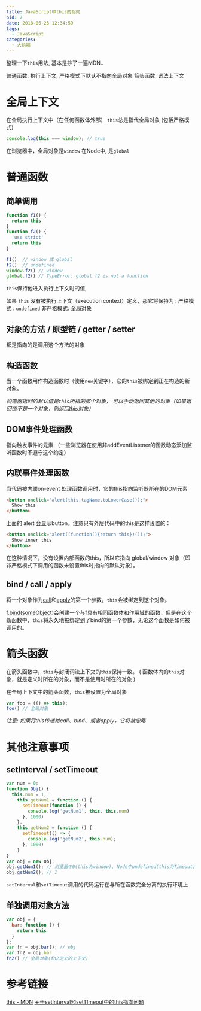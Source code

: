 ```yaml
---
title: JavaScript中this的指向
pid: 7
date: 2018-06-25 12:34:59
tags:
  - JavaScript
categories:
  - 大前端
---
```


整理一下`this`用法, 基本是抄了一遍MDN..

普通函数: 执行上下文, 严格模式下默认不指向全局对象
箭头函数: 词法上下文

<!-- more -->

# 全局上下文

在全局执行上下文中（在任何函数体外部）
`this`总是指代全局对象 (包括严格模式)

```JavaScript
console.log(this === window); // true
```

在浏览器中，全局对象是`window`
在Node中, 是`global`

# 普通函数

## 简单调用

```JavaScript
function f1() {
  return this
}
function f2() {
  'use strict'
  return this
}

f1()  // window 或 global
f2()  // undefined
window.f2() // window
global.f2() // TypeError: global.f2 is not a function
```

`this`保持他进入执行上下文时的值,

如果 `this` 没有被执行上下文（execution context）定义，那它将保持为 :
严格模式  : `undefined`
非严格模式: 全局对象

## 对象的方法 / 原型链 / getter / setter

都是指向的是调用这个方法的对象

## 构造函数

当一个函数用作构造函数时（使用`new`关键字），它的`this`被绑定到正在构造的新对象。

*构造器返回的默认值是`this`所指的那个对象，*
*可以手动返回其他的对象（如果返回值不是一个对象，则返回this对象）*

## DOM事件处理函数

指向触发事件的元素
（一些浏览器在使用非addEventListener的函数动态添加监听函数时不遵守这个约定）

## 内联事件处理函数

当代码被内联on-event 处理函数调用时，它的this指向监听器所在的DOM元素

```HTML
<button onclick="alert(this.tagName.toLowerCase());">
  Show this
</button>
```

上面的 alert 会显示button。注意只有外层代码中的this是这样设置的：

```HTML
<button onclick="alert((function(){return this})());">
  Show inner this
</button>
```

在这种情况下，没有设置内部函数的this，所以它指向 global/window 对象（即非严格模式下调用的函数未设置this时指向的默认对象）。

## bind / call / apply

将一个对象作为[call](https://developer.mozilla.org/zh-CN/docs/Web/JavaScript/Reference/Global_Objects/Function/call)和[apply](https://developer.mozilla.org/zh-CN/docs/Web/JavaScript/Reference/Global_Objects/Function/apply)的第一个参数，`this`会被绑定到这个对象。

[f.bind(someObject)](https://developer.mozilla.org/zh-CN/docs/Web/JavaScript/Reference/Global_Objects/Function/bind)会创建一个与f具有相同函数体和作用域的函数，但是在这个新函数中，`this`将永久地被绑定到了bind的第一个参数，无论这个函数是如何被调用的。

# 箭头函数

在箭头函数中，`this`与封闭词法上下文的`this`保持一致。
( 函数体内的`this`对象，就是定义时所在的对象，而不是使用时所在的对象 )

在全局上下文中的箭头函数，`this`被设置为全局对象

```JavaScript
var foo = (() => this);
foo() // 全局对象
```

*注意: 如果将this传递给call、bind、或者apply，它将被忽略*

# 其他注意事项

## setInterval / setTimeout

```JavaScript
var num = 0;
function Obj() {
  this.num = 1,
    this.getNum1 = function () {
      setTimeout(function () {
        console.log('getNum1', this, this.num)
      }, 1000)
    },
    this.getNum2 = function () {
      setTimeout(() => {
        console.log('getNum2', this.num);
      }, 1000)
    }
}
var obj = new Obj;
obj.getNum1(); // 浏览器中0(this为window), Node中undefined(this为Timeout)
obj.getNum2(); // 1
```

`setInterval`和`setTimeout`调用的代码运行在与所在函数完全分离的执行环境上

## 单独调用对象方法

```JavaScript
var obj = {
  bar: function () {
    return this
  }
};
var fn = obj.bar(); // obj
var fn2 = obj.bar
fn2() // 全局对象(fn2定义的上下文)
```

# 参考链接

[this - MDN](https://developer.mozilla.org/zh-CN/docs/Web/JavaScript/Reference/Operators/this)
[关于setInterval和setTImeout中的this指向问题](https://www.cnblogs.com/zsqos/p/6188835.html)